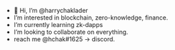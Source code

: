 - 👋 Hi, I’m @harrychaklader
-  I’m interested in blockchain, zero-knowledge, finance.
-  I’m currently learning zk-dapps
-  I’m looking to collaborate on everything.
-  reach me @hchak#1625 -> discord.

<!---
harrychaklader/harrychaklader is a ✨ special ✨ repository because its `README.md` (this file) appears on your GitHub profile.
You can click the Preview link to take a look at your changes.
--->
